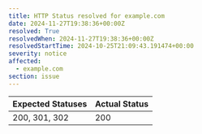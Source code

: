 ```yaml
---
title: HTTP Status resolved for example.com
date: 2024-11-27T19:38:36+00:00Z
resolved: True
resolvedWhen: 2024-11-27T19:38:36+00:00Z
resolvedStartTime: 2024-10-25T21:09:43.191474+00:00
severity: notice
affected:
  - example.com
section: issue
---
```


| Expected Statuses | Actual Status  |
|-------------------|----------------|
| 200, 301, 302 | 200 |
